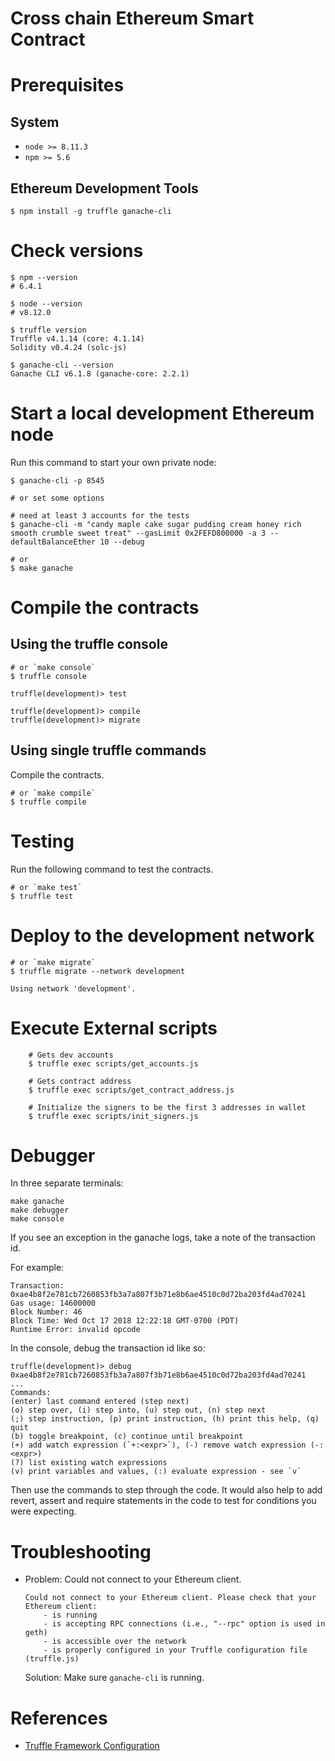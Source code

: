 # Cross chain Ethereum Smart Contract

# Prerequisites

## System

* `node >= 8.11.3`
* `npm >= 5.6`

## Ethereum Development Tools

    $ npm install -g truffle ganache-cli

# Check versions

    $ npm --version
    # 6.4.1

    $ node --version
    # v8.12.0

    $ truffle version
    Truffle v4.1.14 (core: 4.1.14)
    Solidity v0.4.24 (solc-js)

    $ ganache-cli --version
    Ganache CLI v6.1.8 (ganache-core: 2.2.1)

# Start a local development Ethereum node

Run this command to start your own private node:

    $ ganache-cli -p 8545

    # or set some options

    # need at least 3 accounts for the tests
    $ ganache-cli -m "candy maple cake sugar pudding cream honey rich smooth crumble sweet treat" --gasLimit 0x2FEFD800000 -a 3 --defaultBalanceEther 10 --debug

    # or
    $ make ganache

# Compile the contracts

## Using the truffle console

    # or `make console`
    $ truffle console

    truffle(development)> test

    truffle(development)> compile
    truffle(development)> migrate

## Using single truffle commands

Compile the contracts.

    # or `make compile`
    $ truffle compile

# Testing

Run the following command to test the contracts.

    # or `make test`
    $ truffle test

# Deploy to the development network

    # or `make migrate`
    $ truffle migrate --network development

    Using network 'development'.

# Execute External scripts

```
    # Gets dev accounts
    $ truffle exec scripts/get_accounts.js

    # Gets contract address
    $ truffle exec scripts/get_contract_address.js

    # Initialize the signers to be the first 3 addresses in wallet
    $ truffle exec scripts/init_signers.js
```

# Debugger

In three separate terminals:

    make ganache
    make debugger
    make console

If you see an exception in the ganache logs, take a note of the transaction id.

For example:

    Transaction: 0xae4b8f2e781cb7260853fb3a7a807f3b71e8b6ae4510c0d72ba203fd4ad70241
    Gas usage: 14600000
    Block Number: 46
    Block Time: Wed Oct 17 2018 12:22:18 GMT-0700 (PDT)
    Runtime Error: invalid opcode

In the console, debug the transaction id like so:

    truffle(development)> debug 0xae4b8f2e781cb7260853fb3a7a807f3b71e8b6ae4510c0d72ba203fd4ad70241
    ...
    Commands:
    (enter) last command entered (step next)
    (o) step over, (i) step into, (u) step out, (n) step next
    (;) step instruction, (p) print instruction, (h) print this help, (q) quit
    (b) toggle breakpoint, (c) continue until breakpoint
    (+) add watch expression (`+:<expr>`), (-) remove watch expression (-:<expr>)
    (?) list existing watch expressions
    (v) print variables and values, (:) evaluate expression - see `v`

Then use the commands to step through the code.
It would also help to add revert, assert and require statements in the code to test for conditions you were expecting.
    
# Troubleshooting

* Problem: Could not connect to your Ethereum client.

      Could not connect to your Ethereum client. Please check that your Ethereum client:
          - is running
          - is accepting RPC connections (i.e., "--rpc" option is used in geth)
          - is accessible over the network
          - is properly configured in your Truffle configuration file (truffle.js)

  Solution: Make sure `ganache-cli` is running.

# References

* [Truffle Framework Configuration](http://truffleframework.com/docs/advanced/configuration>)
